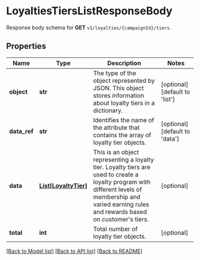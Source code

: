 # LoyaltiesTiersListResponseBody

Response body schema for **GET** `v1/loyalties/{campaignId}/tiers`.

## Properties
Name | Type | Description | Notes
------------ | ------------- | ------------- | -------------
**object** | **str** | The type of the object represented by JSON. This object stores information about loyalty tiers in a dictionary. | [optional] [default to 'list']
**data_ref** | **str** | Identifies the name of the attribute that contains the array of loyalty tier objects. | [optional] [default to 'data']
**data** | [**List[LoyaltyTier]**](LoyaltyTier.md) | This is an object representing a loyalty tier. Loyalty tiers are used to create a loyalty program with different levels of membership and varied earning rules and rewards based on customer&#39;s tiers. | [optional] 
**total** | **int** | Total number of loyalty tier objects. | [optional] 

[[Back to Model list]](../README.md#documentation-for-models) [[Back to API list]](../README.md#documentation-for-api-endpoints) [[Back to README]](../README.md)


